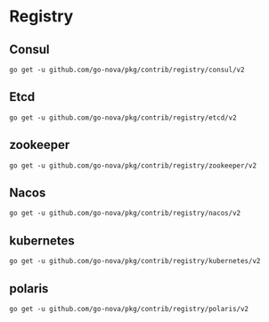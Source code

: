 # Registry

## Consul

```shell
go get -u github.com/go-nova/pkg/contrib/registry/consul/v2
```

## Etcd

```shell
go get -u github.com/go-nova/pkg/contrib/registry/etcd/v2
```

## zookeeper

```shell
go get -u github.com/go-nova/pkg/contrib/registry/zookeeper/v2
```

## Nacos

```shell
go get -u github.com/go-nova/pkg/contrib/registry/nacos/v2
```

## kubernetes

```shell
go get -u github.com/go-nova/pkg/contrib/registry/kubernetes/v2
```

## polaris

```shell
go get -u github.com/go-nova/pkg/contrib/registry/polaris/v2
```